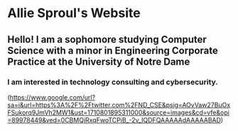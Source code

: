 # **Allie Sproul's Website** 
## Hello! I am a sophomore studying Computer Science with a minor in Engineering Corporate Practice at the University of Notre Dame
### I am interested in technology consulting and cybersecurity. 
(https://www.google.com/url?sa=i&url=https%3A%2F%2Ftwitter.com%2FND_CSE&psig=AOvVaw27BuOxFSukorq9JmVh2MW1&ust=1710801895311000&source=images&cd=vfe&opi=89978449&ved=0CBMQjRxqFwoTCPiB_-2v_IQDFQAAAAAdAAAAABAD)
